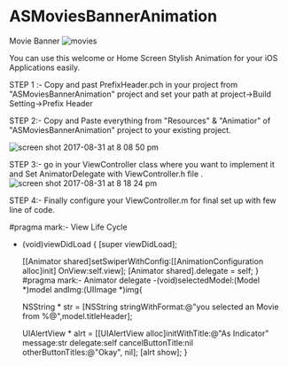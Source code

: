 # ASMoviesBannerAnimation
Movie Banner
![movies](https://user-images.githubusercontent.com/7630897/29928768-53531c2a-8e87-11e7-94d8-507c61a19709.gif)


You can use this welcome or Home Screen Stylish Animation for your iOS Applications easily.


STEP 1 :-  Copy and past  PrefixHeader.pch  in your project from  "ASMoviesBannerAnimation" project and set your  path at project->Build Setting->Prefix Header

STEP 2:- Copy and Paste  everything from "Resources" & "Animatior" of   "ASMoviesBannerAnimation" project to your existing project.

![screen shot 2017-08-31 at 8 08 50 pm](https://user-images.githubusercontent.com/7630897/29929186-72e76f04-8e88-11e7-9609-48254529cc8c.png)

STEP 3:- go in your ViewController class where you want to implement it and Set AnimatorDelegate with ViewController.h file .
![screen shot 2017-08-31 at 8 18 24 pm](https://user-images.githubusercontent.com/7630897/29929428-2354fef6-8e89-11e7-9e42-0bd750f45162.png)

STEP 4:- Finally configure  your   ViewController.m  for final set up with few line of code.

#pragma mark:- View Life Cycle
- (void)viewDidLoad {
    [super viewDidLoad];
    
    [[Animator shared]setSwiperWithConfig:[[AnimationConfiguration alloc]init] OnView:self.view];
    [Animator shared].delegate = self;
}
#pragma mark:- Animator delegate
-(void)selectedModel:(Model *)model andImg:(UIImage *)img{  
  
  NSString * str = [NSString stringWithFormat:@"you selected an Movie from %@",model.titleHeader];
    
    UIAlertView * alrt = [[UIAlertView alloc]initWithTitle:@"As Indicator" message:str delegate:self cancelButtonTitle:nil otherButtonTitles:@"Okay", nil];
    [alrt show];
}



